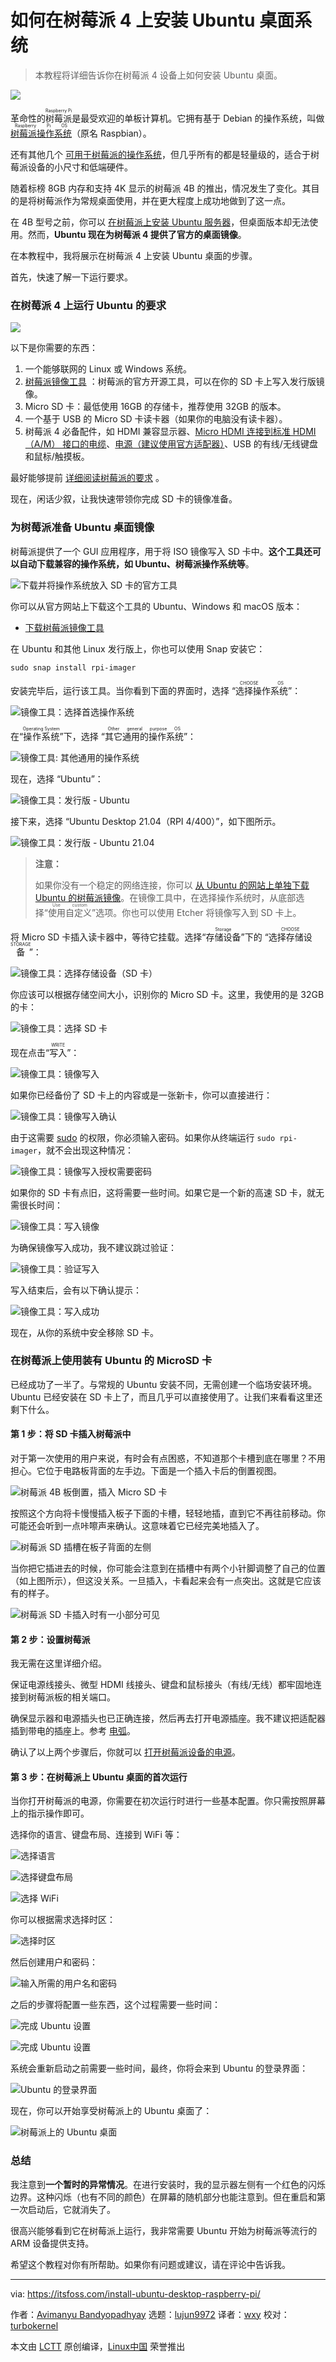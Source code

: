 [#]: subject: "How to Install Ubuntu Desktop on Raspberry Pi 4"
[#]: via: "https://itsfoss.com/install-ubuntu-desktop-raspberry-pi/"
[#]: author: "Avimanyu Bandyopadhyay https://itsfoss.com/author/avimanyu/"
[#]: collector: "lujun9972"
[#]: translator: "wxy"
[#]: reviewer: "turbokernel"
[#]: publisher: "wxy"
[#]: url: "https://linux.cn/article-13817-1.html"

如何在树莓派 4 上安装 Ubuntu 桌面系统
======

> 本教程将详细告诉你在树莓派 4 设备上如何安装 Ubuntu 桌面。

![](https://img.linux.net.cn/data/attachment/album/202109/25/084015z4cfiiy8e1ezmmz0.jpg)

革命性的<ruby>树莓派<rt>Raspberry Pi</rt></ruby>是最受欢迎的单板计算机。它拥有基于 Debian 的操作系统，叫做 <ruby>[树莓派操作系统][1]<rt>Raspberry Pi OS</rt></ruby>（原名 Raspbian）。

还有其他几个 [可用于树莓派的操作系统][2]，但几乎所有的都是轻量级的，适合于树莓派设备的小尺寸和低端硬件。

随着标榜 8GB 内存和支持 4K 显示的树莓派 4B 的推出，情况发生了变化。其目的是将树莓派作为常规桌面使用，并在更大程度上成功地做到了这一点。

在 4B 型号之前，你可以 [在树莓派上安装 Ubuntu 服务器][3]，但桌面版本却无法使用。然而，**Ubuntu 现在为树莓派 4 提供了官方的桌面镜像**。

在本教程中，我将展示在树莓派 4 上安装 Ubuntu 桌面的步骤。

首先，快速了解一下运行要求。

### 在树莓派 4 上运行 Ubuntu 的要求

![][4]

以下是你需要的东西：

  1. 一个能够联网的 Linux 或 Windows 系统。
  2. [树莓派镜像工具][5] ：树莓派的官方开源工具，可以在你的 SD 卡上写入发行版镜像。
  3. Micro SD 卡：最低使用 16GB 的存储卡，推荐使用 32GB 的版本。
  4. 一个基于 USB 的 Micro SD 卡读卡器（如果你的电脑没有读卡器）。
  5. 树莓派 4 必备配件，如 HDMI 兼容显示器、[Micro HDMI 连接到标准 HDMI（A/M） 接口的电缆][6]、[电源（建议使用官方适配器）][7]、USB 的有线/无线键盘和鼠标/触摸板。

最好能够提前 [详细阅读树莓派的要求][8] 。

现在，闲话少叙，让我快速带领你完成 SD 卡的镜像准备。

### 为树莓派准备 Ubuntu 桌面镜像

树莓派提供了一个 GUI 应用程序，用于将 ISO 镜像写入 SD 卡中。**这个工具还可以自动下载兼容的操作系统，如 Ubuntu、树莓派操作系统等**。

![下载并将操作系统放入 SD 卡的官方工具][9]

你可以从官方网站上下载这个工具的 Ubuntu、Windows 和 macOS 版本：

- [下载树莓派镜像工具][10]

在 Ubuntu 和其他 Linux 发行版上，你也可以使用 Snap 安装它：

```
sudo snap install rpi-imager
```

安装完毕后，运行该工具。当你看到下面的界面时，选择 “<ruby>选择操作系统<rt>CHOOSE OS</rt></ruby>”：

![镜像工具：选择首选操作系统][11]

在“<ruby>操作系统<rt>Operating System</rt></ruby>”下，选择 “<ruby>其它通用的操作系统<rt>Other general purpose OS</rt></ruby>”：

![镜像工具: 其他通用的操作系统][12]

现在，选择 “Ubuntu”：

![镜像工具：发行版 - Ubuntu][13]

接下来，选择 “Ubuntu Desktop 21.04（RPI 4/400）”，如下图所示。

![镜像工具：发行版 - Ubuntu 21.04][14]

> **注意：**
>
> 如果你没有一个稳定的网络连接，你可以 [从 Ubuntu 的网站上单独下载 Ubuntu 的树莓派镜像][15]。在镜像工具中，在选择操作系统时，从底部选择“<ruby>使用自定义<rt>Use custom</rt></ruby>”选项。你也可以使用 Etcher 将镜像写入到 SD 卡上。

将 Micro SD 卡插入读卡器中，等待它挂载。选择“<ruby>存储设备<rt>Storage</rt></ruby>”下的 “<ruby>选择存储设备<rt>CHOOSE STORAGE</rt></ruby>”：

![镜像工具：选择存储设备（SD 卡）][16]

你应该可以根据存储空间大小，识别你的 Micro SD 卡。这里，我使用的是 32GB 的卡：

![镜像工具：选择 SD 卡][17]

现在点击“<ruby>写入<rt>WRITE</rt></ruby>”：

![镜像工具：镜像写入][18]

如果你已经备份了 SD 卡上的内容或是一张新卡，你可以直接进行：

![镜像工具：镜像写入确认][19]

由于这需要 [sudo][20] 的权限，你必须输入密码。如果你从终端运行 `sudo rpi-imager`，就不会出现这种情况：

![镜像工具：镜像写入授权需要密码][21]

如果你的 SD 卡有点旧，这将需要一些时间。如果它是一个新的高速 SD 卡，就无需很长时间：

![镜像工具：写入镜像][22]

为确保镜像写入成功，我不建议跳过验证：

![镜像工具：验证写入][23]

写入结束后，会有以下确认提示：

![镜像工具：写入成功][24]

现在，从你的系统中安全移除 SD 卡。

### 在树莓派上使用装有 Ubuntu 的 MicroSD 卡

已经成功了一半了。与常规的 Ubuntu 安装不同，无需创建一个临场安装环境。Ubuntu 已经安装在 SD 卡上了，而且几乎可以直接使用了。让我们来看看这里还剩下什么。

#### 第 1 步：将 SD 卡插入树莓派中

对于第一次使用的用户来说，有时会有点困惑，不知道那个卡槽到底在哪里？不用担心。它位于电路板背面的左手边。下面是一个插入卡后的倒置视图。

![树莓派 4B 板倒置，插入 Micro SD 卡][25]

按照这个方向将卡慢慢插入板子下面的卡槽，轻轻地插，直到它不再往前移动。你可能还会听到一点咔嚓声来确认。这意味着它已经完美地插入了。

![树莓派 SD 插槽在板子背面的左侧][26]

当你把它插进去的时候，你可能会注意到在插槽中有两个小针脚调整了自己的位置（如上图所示），但这没关系。一旦插入，卡看起来会有一点突出。这就是它应该有的样子。

![树莓派 SD 卡插入时有一小部分可见][27]

#### 第 2 步：设置树莓派

我无需在这里详细介绍。

保证电源线接头、微型 HDMI 线接头、键盘和鼠标接头（有线/无线）都牢固地连接到树莓派板的相关端口。

确保显示器和电源插头也已正确连接，然后再去打开电源插座。我不建议把适配器插到带电的插座上。参考 [电弧][28]。

确认了以上两个步骤后，你就可以 [打开树莓派设备的电源][29]。

#### 第 3 步：在树莓派上 Ubuntu 桌面的首次运行

当你打开树莓派的电源，你需要在初次运行时进行一些基本配置。你只需按照屏幕上的指示操作即可。

选择你的语言、键盘布局、连接到 WiFi 等：

![选择语言][30]

![选择键盘布局][31]

![选择 WiFi][32]

你可以根据需求选择时区：

![选择时区][33]

然后创建用户和密码：

![输入所需的用户名和密码][34]

之后的步骤将配置一些东西，这个过程需要一些时间：

![完成 Ubuntu 设置][35]

![完成 Ubuntu 设置][36]

系统会重新启动之前需要一些时间，最终，你将会来到 Ubuntu 的登录界面：

![Ubuntu 的登录界面][37]

现在，你可以开始享受树莓派上的 Ubuntu 桌面了：

![树莓派上的 Ubuntu 桌面][38]

### 总结

我注意到**一个暂时的异常情况**。在进行安装时，我的显示器左侧有一个红色的闪烁边界。这种闪烁（也有不同的颜色）在屏幕的随机部分也能注意到。但在重启和第一次启动后，它就消失了。

很高兴能够看到它在树莓派上运行，我非常需要 Ubuntu 开始为树莓派等流行的 ARM 设备提供支持。

希望这个教程对你有所帮助。如果你有问题或建议，请在评论中告诉我。

--------------------------------------------------------------------------------

via: https://itsfoss.com/install-ubuntu-desktop-raspberry-pi/

作者：[Avimanyu Bandyopadhyay][a]
选题：[lujun9972][b]
译者：[wxy](https://github.com/wxy)
校对：[turbokernel](https://github.com/turbokernel)

本文由 [LCTT](https://github.com/LCTT/TranslateProject) 原创编译，[Linux中国](https://linux.cn/) 荣誉推出

[a]: https://itsfoss.com/author/avimanyu/
[b]: https://github.com/lujun9972
[1]: https://itsfoss.com/tutorial-how-to-install-raspberry-pi-os-raspbian-wheezy/
[2]: https://itsfoss.com/raspberry-pi-os/
[3]: https://itsfoss.com/install-ubuntu-server-raspberry-pi/
[4]: https://i0.wp.com/itsfoss.com/wp-content/uploads/2021/09/ubuntu-desktop-raspberry-pi.png?resize=800%2C450&ssl=1
[5]: https://github.com/raspberrypi/rpi-imager
[6]: https://www.raspberrypi.org/products/micro-hdmi-to-standard-hdmi-a-cable/
[7]: https://www.raspberrypi.org/products/type-c-power-supply/
[8]: https://itsfoss.com/things-you-need-to-get-your-raspberry-pi-working/
[9]: https://i2.wp.com/itsfoss.com/wp-content/uploads/2021/09/raspberry-pi-imager-tool.webp?resize=680%2C448&ssl=1
[10]: https://www.raspberrypi.org/software/
[11]: https://i1.wp.com/itsfoss.com/wp-content/uploads/2021/09/pi-imager-choose-os.webp?resize=681%2C443&ssl=1
[12]: https://i2.wp.com/itsfoss.com/wp-content/uploads/2021/09/pi-imager-other-general-purpose-os.webp?resize=679%2C440&ssl=1
[13]: https://i1.wp.com/itsfoss.com/wp-content/uploads/2021/09/pi-imager-os-ubuntu.webp?resize=677%2C440&ssl=1
[14]: https://i0.wp.com/itsfoss.com/wp-content/uploads/2021/09/pi-imager-os-ubuntu-21-04.webp?resize=677%2C440&ssl=1
[15]: https://ubuntu.com/download/raspberry-pi
[16]: https://i0.wp.com/itsfoss.com/wp-content/uploads/2021/09/pi-imager-choose-storage.webp?resize=677%2C438&ssl=1
[17]: https://i1.wp.com/itsfoss.com/wp-content/uploads/2021/09/pi-imager-choose-sd-card.webp?resize=790%2C450&ssl=1
[18]: https://i2.wp.com/itsfoss.com/wp-content/uploads/2021/09/pi-imager-image-write.webp?resize=676%2C437&ssl=1
[19]: https://i2.wp.com/itsfoss.com/wp-content/uploads/2021/09/pi-imager-image-write-confirm.webp?resize=679%2C440&ssl=1
[20]: https://itsfoss.com/add-sudo-user-ubuntu/
[21]: https://i0.wp.com/itsfoss.com/wp-content/uploads/2021/09/pi-imager-image-write-password.webp?resize=380%2C227&ssl=1
[22]: https://i1.wp.com/itsfoss.com/wp-content/uploads/2021/09/pi-imager-writing-image.webp?resize=673%2C438&ssl=1
[23]: https://i2.wp.com/itsfoss.com/wp-content/uploads/2021/09/pi-imager-verifying-changes.webp?resize=677%2C440&ssl=1
[24]: https://i2.wp.com/itsfoss.com/wp-content/uploads/2021/09/pi-imager-write-successful.webp?resize=675%2C442&ssl=1
[25]: https://i1.wp.com/itsfoss.com/wp-content/uploads/2021/09/pi-inverted-micro-sd-card-inserted.webp?resize=800%2C572&ssl=1
[26]: https://i1.wp.com/itsfoss.com/wp-content/uploads/2021/09/raspberry-pi-sd-slot-left-side-middle-below-board.webp?resize=632%2C324&ssl=1
[27]: https://i0.wp.com/itsfoss.com/wp-content/uploads/2021/09/pi-sd-card-inserted.webp?resize=650%2C432&ssl=1
[28]: https://www.electricianatlanta.net/what-is-electrical-arcing-and-why-is-it-dangerous/
[29]: https://itsfoss.com/turn-on-raspberry-pi/
[30]: https://i1.wp.com/itsfoss.com/wp-content/uploads/2021/09/ubuntu-raspberry-pi-first-run.webp?resize=800%2C451&ssl=1
[31]: https://i0.wp.com/itsfoss.com/wp-content/uploads/2021/09/ubuntu-raspberry-pi-first-run-2.webp?resize=800%2C600&ssl=1
[32]: https://i2.wp.com/itsfoss.com/wp-content/uploads/2021/09/ubuntu-raspberry-pi-first-run-3.webp?resize=800%2C600&ssl=1
[33]: https://i0.wp.com/itsfoss.com/wp-content/uploads/2021/09/ubuntu-raspberry-pi-first-run-4.webp?resize=800%2C600&ssl=1
[34]: https://i1.wp.com/itsfoss.com/wp-content/uploads/2021/09/ubuntu-raspberry-pi-first-run-5.webp?resize=800%2C600&ssl=1
[35]: https://i1.wp.com/itsfoss.com/wp-content/uploads/2021/09/ubuntu-raspberry-pi-first-run-6.webp?resize=800%2C600&ssl=1
[36]: https://i1.wp.com/itsfoss.com/wp-content/uploads/2021/09/ubuntu-raspberry-pi-first-run-7.webp?resize=800%2C600&ssl=1
[37]: https://i1.wp.com/itsfoss.com/wp-content/uploads/2021/09/ubuntu-raspberry-pi-login-screen.webp?resize=800%2C600&ssl=1
[38]: https://i1.wp.com/itsfoss.com/wp-content/uploads/2021/09/ubuntu-21-04-post-setup-desktop.webp?resize=800%2C450&ssl=1
